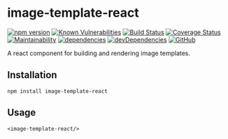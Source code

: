 # image-template-react

[![npm version](https://badge.fury.io/js/image-template-react.svg)](https://badge.fury.io/js/image-template-react)
[![Known Vulnerabilities](https://snyk.io/test/github/LLKennedy/image-template-react/badge.svg)](https://snyk.io/test/github/LLKennedy/image-template-react)
[![Build Status](https://travis-ci.org/LLKennedy/image-template-react.svg?branch=master)](https://travis-ci.org/LLKennedy/image-template-react)
[![Coverage Status](https://coveralls.io/repos/github/LLKennedy/image-template-react/badge.svg?branch=master)](https://coveralls.io/github/LLKennedy/image-template-react?branch=master)
[![Maintainability](https://api.codeclimate.com/v1/badges/acea40f104c8b30e3933/maintainability)](https://codeclimate.com/github/LLKennedy/image-template-react/maintainability)
[![dependencies](https://david-dm.org/LLKennedy/image-template-react/status.svg)](https://david-dm.org/LLKennedy/image-template-react)
[![devDependencies](https://david-dm.org/LLKennedy/image-template-react/dev-status.svg)](https://david-dm.org/LLKennedy/image-template-react?type=dev)
[![GitHub](https://img.shields.io/github/license/LLKennedy/image-template-react.svg)](https://github.com/LLKennedy/image-template-react/blob/master/LICENSE)

A react component for building and rendering image templates.

## Installation

`npm install image-template-react`

## Usage

`<image-template-react/>`
